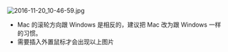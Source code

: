 

![2016-11-20_10-46-59.jpg](https://openfilecdn.upupmo.com/upupmo-article/mac/basic/mac-system-5-mouse.png)

- Mac 的滚轮方向跟 Windows 是相反的，建议把 Mac 改为跟 Windows 一样的习惯。
- 需要插入外置鼠标才会出现以上图片
